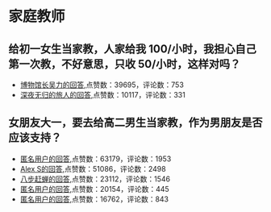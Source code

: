 # 家庭教师
## 给初一女生当家教，人家给我 100/小时，我担心自己第一次教，不好意思，只收 50/小时，这样对吗？
- [博物馆长吴力的回答](https://www.zhihu.com/question/458116433/answer/2007539824),点赞数：39695，评论数：753
- [深夜无归的旅人的回答](https://www.zhihu.com/question/458116433/answer/1876269603),点赞数：10117，评论数：331
## 女朋友大一，要去给高二男生当家教，作为男朋友是否应该支持？
- [匿名用户的回答](https://www.zhihu.com/question/268980903/answer/378517070),点赞数：63179，评论数：1953
- [Alex S的回答](https://www.zhihu.com/question/268980903/answer/382642238),点赞数：51086，评论数：2498
- [八步赶蝉的回答](https://www.zhihu.com/question/268980903/answer/-1969419035),点赞数：23112，评论数：1546
- [匿名用户的回答](https://www.zhihu.com/question/268980903/answer/1107841494),点赞数：20154，评论数：445
- [匿名用户的回答](https://www.zhihu.com/question/268980903/answer/381916124),点赞数：16762，评论数：843
